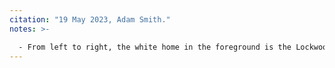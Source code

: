 ```yaml
---
citation: "19 May 2023, Adam Smith."
notes: >-

  - From left to right, the white home in the foreground is the Lockwood Residence; the raw wood barn in the background is the "Brewer Barn"; the blue barn in the background is "Mulk's Barn" and the blue home in the foreground is Mulk's Home.
---
```



